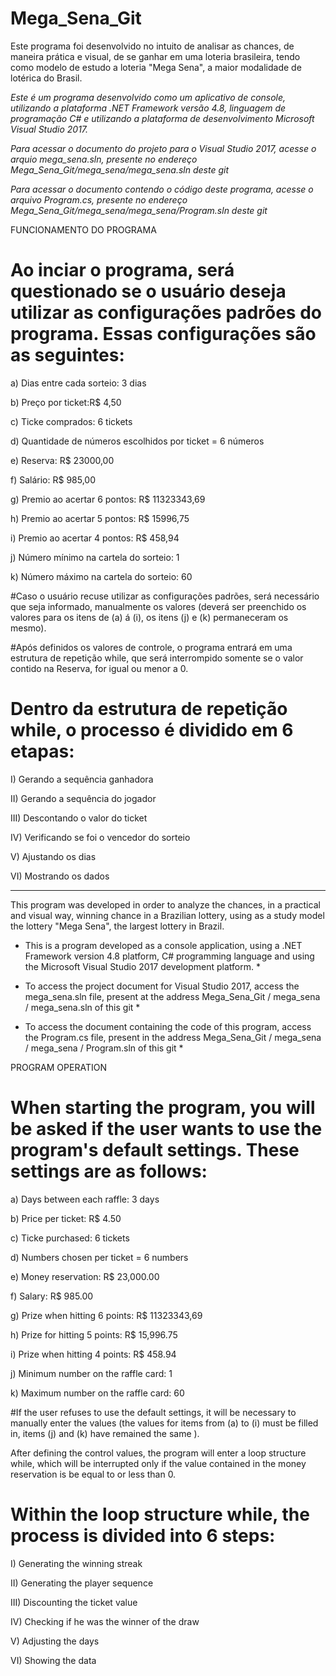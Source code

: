 # Mega_Sena_Git


Este programa foi desenvolvido no intuito de analisar as chances, de maneira prática e visual, de se ganhar em uma loteria brasileira, tendo como modelo de estudo a loteria "Mega Sena", a maior modalidade de lotérica do Brasil.

*Este é um programa desenvolvido como um aplicativo de console, utilizando a plataforma .NET Framework versão 4.8, linguagem de programação C# e utilizando a plataforma de desenvolvimento Microsoft Visual Studio 2017.*

*Para acessar o documento do projeto para o Visual Studio 2017, acesse o arquio mega_sena.sln, presente no endereço Mega_Sena_Git/mega_sena/mega_sena.sln deste git*

*Para acessar o documento contendo o código deste programa, acesse o arquivo Program.cs, presente no endereço Mega_Sena_Git/mega_sena/mega_sena/Program.sln deste git*





FUNCIONAMENTO DO PROGRAMA

# Ao inciar o programa, será questionado se o usuário deseja utilizar as configurações padrões do programa. Essas configurações são as seguintes:

a) Dias entre cada sorteio: 3 dias

b) Preço por ticket:R$ 4,50

c) Ticke comprados: 6 tickets

d) Quantidade de números escolhidos por ticket = 6 números

e) Reserva: R$ 23000,00

f) Salário: R$ 985,00


g) Premio ao acertar 6 pontos: R$ 11323343,69

h) Premio ao acertar 5 pontos: R$ 15996,75

i) Premio ao acertar 4 pontos: R$ 458,94


j) Número mínimo na cartela do sorteio: 1

k) Número máximo na cartela do sorteio: 60

#Caso o usuário recuse utilizar as configurações padrões, será necessário que seja informado, manualmente os valores (deverá ser preenchido os valores para os itens de (a) á (i), os itens (j) e (k) permaneceram os mesmo).

#Após definidos os valores de controle, o programa entrará em uma estrutura de repetição while, que será interrompido somente se o valor contido na Reserva, for igual ou menor a 0.



# Dentro da estrutura de repetição while, o processo é dividido em 6 etapas:

I) Gerando a sequência ganhadora

II) Gerando a sequência do jogador

III) Descontando o valor do ticket

IV) Verificando se foi o vencedor do sorteio

V) Ajustando os dias

VI) Mostrando os dados





________________________________________________________________________________________________________________________________________________________________________________



This program was developed in order to analyze the chances, in a practical and visual way, winning chance in a Brazilian lottery, using as a study model the lottery "Mega Sena", the largest lottery in Brazil.

* This is a program developed as a console application, using a .NET Framework version 4.8 platform, C# programming language and using the Microsoft Visual Studio 2017 development platform. *

* To access the project document for Visual Studio 2017, access the mega_sena.sln file, present at the address Mega_Sena_Git / mega_sena / mega_sena.sln of this git *

* To access the document containing the code of this program, access the Program.cs file, present in the address Mega_Sena_Git / mega_sena / mega_sena / Program.sln of this git *





PROGRAM OPERATION

# When starting the program, you will be asked if the user wants to use the program's default settings. These settings are as follows:

a) Days between each raffle: 3 days

b) Price per ticket: R$ 4.50

c) Ticke purchased: 6 tickets

d) Numbers chosen per ticket = 6 numbers

e) Money reservation: R$ 23,000.00

f) Salary: R$ 985.00


g) Prize when hitting 6 points: R$ 11323343,69

h) Prize for hitting 5 points: R$ 15,996.75

i) Prize when hitting 4 points: R$ 458.94


j) Minimum number on the raffle card: 1

k) Maximum number on the raffle card: 60

#If the user refuses to use the default settings, it will be necessary to manually enter the values ​​(the values ​​for items from (a) to (i) must be filled in, items (j) and (k) have remained the same ).

After defining the control values, the program will enter a loop structure while, which will be interrupted only if the value contained in the money reservation is be equal to or less than 0.



# Within the loop structure while, the process is divided into 6 steps:

I) Generating the winning streak

II) Generating the player sequence

III) Discounting the ticket value

IV) Checking if he was the winner of the draw

V) Adjusting the days

VI) Showing the data
